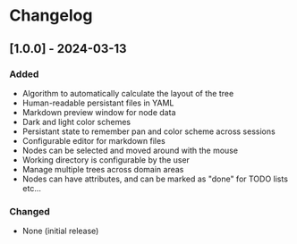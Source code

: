# Changelog

## [1.0.0] - 2024-03-13

### Added

- Algorithm to automatically calculate the layout of the tree
- Human-readable persistant files in YAML
- Markdown preview window for node data
- Dark and light color schemes
- Persistant state to remember pan and color scheme across sessions
- Configurable editor for markdown files
- Nodes can be selected and moved around with the mouse
- Working directory is configurable by the user
- Manage multiple trees across domain areas
- Nodes can have attributes, and can be marked as "done" for TODO lists etc...

### Changed

- None (initial release)
